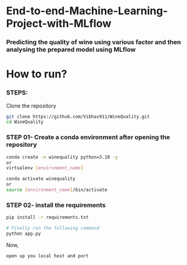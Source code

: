 # End-to-end-Machine-Learning-Project-with-MLflow
### Predicting the quality of wine using various factor and then analysing the prepared model using MLflow


# How to run?
### STEPS:

Clone the repository

```bash
git clone https://github.com/Vibhav911/WineQuality.git
cd WineQuality
```
### STEP 01- Create a conda environment after opening the repository

```bash
conda create -n winequality python=3.10 -y  
or
virtualenv [environment_name]
```

```bash
conda activate winequality
or
source [environment_name]/bin/activate
```


### STEP 02- install the requirements
```bash
pip install -r requirements.txt
```


```bash
# Finally run the following command
python app.py
```

Now,
```bash
open up you local host and port
```



